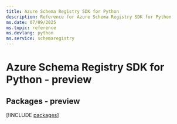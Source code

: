 ```yaml
---
title: Azure Schema Registry SDK for Python
description: Reference for Azure Schema Registry SDK for Python
ms.date: 07/09/2025
ms.topic: reference
ms.devlang: python
ms.service: schemaregistry
---
```

# Azure Schema Registry SDK for Python - preview
## Packages - preview
[!INCLUDE [packages](schema-registry-index.md)]